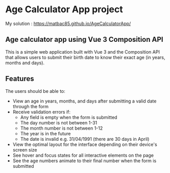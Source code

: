 # Age Calculator App project
My solution : https://matbac85.github.io/AgeCalculatorApp/

## Age calculator app using Vue 3 Composition API
This is a simple web application built with Vue 3 and the Composition API that allows users to submit their birth date to know their exact age (in years, months and days).

## Features

The users should be able to: 

- View an age in years, months, and days after submitting a valid date through the form
- Receive validation errors if:
  - Any field is empty when the form is submitted
  - The day number is not between 1-31
  - The month number is not between 1-12
  - The year is in the future
  - The date is invalid e.g. 31/04/1991 (there are 30 days in April)
- View the optimal layout for the interface depending on their device's screen size
- See hover and focus states for all interactive elements on the page
- See the age numbers animate to their final number when the form is submitted
